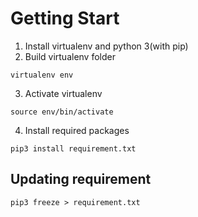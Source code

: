 # Getting Start

1. Install virtualenv and python 3(with pip)
2. Build virtualenv folder
```
virtualenv env
```
3. Activate virtualenv
```
source env/bin/activate
```
4. Install required packages
```
pip3 install requirement.txt
```

## Updating requirement
```
pip3 freeze > requirement.txt
```
